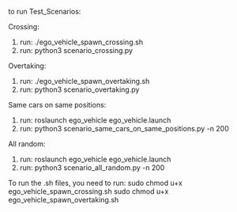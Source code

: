 to run Test_Scenarios:

Crossing: 	
1. run: ./ego_vehicle_spawn_crossing.sh
2. run: python3 scenario_crossing.py

Overtaking:
1. run: ./ego_vehicle_spawn_overtaking.sh
2. run: python3 scenario_overtaking.py

Same cars on same positions:
1. run: roslaunch ego_vehicle ego_vehicle.launch
2. run: python3 scenario_same_cars_on_same_positions.py -n 200

All random:
1. run: roslaunch ego_vehicle ego_vehicle.launch
2. run: python3 scenario_all_random.py -n 200

To run the .sh files, you need to run:
sudo chmod u+x ego_vehicle_spawn_crossing.sh 
sudo chmod u+x ego_vehicle_spawn_overtaking.sh


